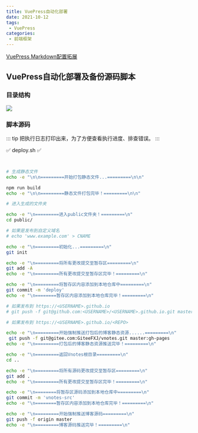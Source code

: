 ```yaml
---
title: VuePress自动化部署
date: 2021-10-12
tags:
 - VuePress
categories: 
 - 前端框架
---
```


[VuePress Markdown配置拓展](https://vuepress.vuejs.org/zh/guide/markdown.html#header-anchors)

## VuePress自动化部署及备份源码脚本



### 目录结构

<img src="https://gitee.com/GiteeFXJ/picstore/raw/master/pics/20211012212846.png">



### 脚本源码

::: tip
把执行日志打印出来，为了方便查看执行进度、排查错误。
:::

:white_check_mark:  deploy.sh :white_check_mark:

```sh


# 生成静态文件
echo -e "\n\n=========开始打包静态文件...=========\n\n"

npm run build
echo -e "\n\n=========静态文件打包完毕！=========\n\n"

# 进入生成的文件夹

echo -e "\n=========进入public文件夹！=========\n"
cd public/

# 如果是发布到自定义域名
# echo 'www.example.com' > CNAME

echo -e "\n=========初始化...=========\n"
git init

echo -e "\n=========将所有更改提交至暂存区=========\n"
git add -A
echo -e "\n=========所有更改提交至暂存区完毕！=========\n"

echo -e "\n=========将暂存区内容添加到本地仓库中=========\n"
git commit -m 'deploy'
echo -e "\n========暂存区内容添加到本地仓库完毕！=========\n"

# 如果发布到 https://<USERNAME>.github.io
# git push -f git@github.com:<USERNAME>/<USERNAME>.github.io.git master

# 如果发布到 https://<USERNAME>.github.io/<REPO>

echo -e "\n=========开始强制推送打包后的博客静态资源......=========\n"
 git push -f git@gitee.com:GiteeFXJ/vnotes.git master:gh-pages
echo -e "\n=========打包后的博客静态资源推送完毕！=========\n"

echo -e "\n=========返回Vnotes根目录=========\n"
cd ..

echo -e "\n=========将所有源码更改提交至暂存区=========\n"
git add .
echo -e "\n=========所有更改提交至暂存区完毕！=========\n"

echo -e "\n========将暂存区源码添加到本地仓库中=========\n"
git commit -m 'vnotes-src'
echo -e "\n========暂存区内容添加到本地仓库完毕！=========\n"

echo -e "\n=========开始强制推送博客源码=========\n"
git push -f origin master
echo -e "\n=========博客源码推送完毕！=========\n"

```

